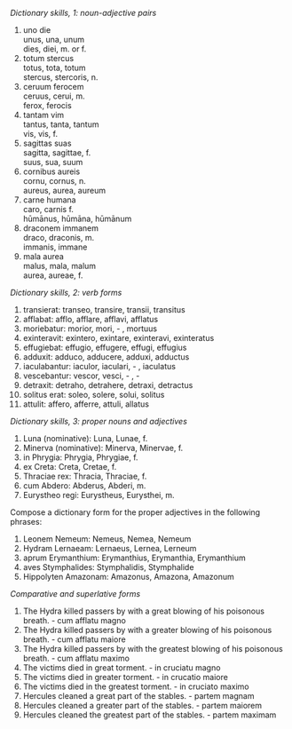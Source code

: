 *Dictionary skills, 1: noun-adjective pairs*

1. uno die  
unus, una, unum    
dies, diei, m. or f.  
2.  totum stercus  
totus, tota, totum  
stercus, stercoris, n.   
3. ceruum ferocem  
ceruus, cerui, m.  
ferox, ferocis  
4. tantam vim  
tantus, tanta, tantum  
vis, vis, f.  
5. sagittas suas  
sagitta, sagittae, f.   
suus, sua, suum  
6. cornibus aureis  
cornu, cornus, n.  
aureus, aurea, aureum  
7. carne humana  
caro, carnis f.  
hūmānus, hūmāna, hūmānum  
8. draconem immanem  
draco, draconis, m.  
immanis, immane  
9. mala aurea  
malus, mala, malum  
aurea, aureae, f.  

*Dictionary skills, 2: verb forms*

1. transierat: transeo, transire, transii, transitus  
2. afflabat: afflo, afflare, afflavi, afflatus  
3. moriebatur: morior, mori, - , mortuus  
4. exinteravit: exintero, exintare, exinteravi, exinteratus  
5. effugiebat: effugio, effugere, effugi, effugius    
6. adduxit: adduco, adducere, adduxi, adductus  
7. iaculabantur: iaculor, iaculari, - , iaculatus  
8. vescebantur: vescor, vesci, - , -  
9. detraxit: detraho, detrahere, detraxi, detractus  
10. solitus erat: soleo, solere, solui, solitus  
11. attulit: affero, afferre, attuli, allatus

*Dictionary skills, 3: proper nouns and adjectives*

1. Luna (nominative): Luna, Lunae, f.  
2. Minerva (nominative): Minerva, Minervae, f.  
3. in Phrygia: Phrygia, Phrygiae, f.
4. ex Creta: Creta, Cretae, f. 
5. Thraciae rex: Thracia, Thraciae, f. 
6. cum Abdero: Abderus, Abderi, m. 
7. Eurystheo regi: Eurystheus, Eurysthei, m.  

Compose a dictionary form for the proper adjectives in the following phrases:

1. Leonem Nemeum: Nemeus, Nemea, Nemeum  
2. Hydram Lernaeam: Lernaeus, Lernea, Lerneum  
3. aprum Erymanthium: Erymanthius, Erymanthia, Erymanthium   
4. aves Stymphalides: Stymphalidis, Stymphalide  
5. Hippolyten Amazonam: Amazonus, Amazona, Amazonum  

*Comparative and superlative forms*

1. The Hydra killed passers by with a great blowing of his poisonous breath. - cum afflatu magno  
2. The Hydra killed passers by with a greater blowing of his poisonous breath. - cum afflatu maiore  
3. The Hydra killed passers by with the greatest blowing of his poisonous breath. - cum afflatu maximo  
4. The victims died in great torment. - in cruciatu magno  
5. The victims died in greater torment. - in crucatio maiore  
6. The victims died in the greatest torment. - in cruciato maximo   
7. Hercules cleaned a great part of the stables. - partem magnam  
8. Hercules cleaned a greater part of the stables. - partem maiorem  
9. Hercules cleaned the greatest part of the stables. - partem maximam  
